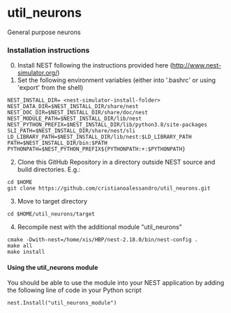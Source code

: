 # util_neurons
General purpose neurons

### Installation instructions

0. Install NEST following the instructions provided here (http://www.nest-simulator.org/)
1. Set the following environment variables (either into '.bashrc' or using 'export' from the shell)
```
NEST_INSTALL_DIR= <nest-simulator-install-folder>
NEST_DATA_DIR=$NEST_INSTALL_DIR/share/nest
NEST_DOC_DIR=$NEST_INSTALL_DIR/share/doc/nest
NEST_MODULE_PATH=$NEST_INSTALL_DIR/lib/nest
NEST_PYTHON_PREFIX=$NEST_INSTALL_DIR/lib/python3.8/site-packages
SLI_PATH=$NEST_INSTALL_DIR/share/nest/sli
LD_LIBRARY_PATH=$NEST_INSTALL_DIR/lib/nest:$LD_LIBRARY_PATH
PATH=$NEST_INSTALL_DIR/bin:$PATH
PYTHONPATH=$NEST_PYTHON_PREFIX${PYTHONPATH:+:$PYTHONPATH}
```
2. Clone this GitHub Repository in a directory outside NEST source and build directories. E.g.:
```
cd $HOME
git clone https://github.com/cristianoalessandro/util_neurons.git
```
3. Move to target directory
```
cd $HOME/util_neurons/target
```
4. Recompile nest with the additional module "util_neurons"
```
cmake -Dwith-nest=/home/xis/HBP/nest-2.18.0/bin/nest-config .
make all
make install
```

#### Using the util_neurons module

You should be able to use the module into your NEST application by adding the following line of code in your Python script
```
nest.Install("util_neurons_module")
```

